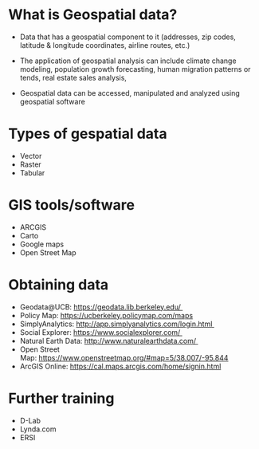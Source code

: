 # What is Geospatial data?

 - Data that has a geospatial component to it (addresses, zip codes, latitude & longitude coordinates, airline routes, etc.)
  
 - The application of geospatial analysis can include climate change modeling, population growth forecasting, human migration patterns or tends, real estate sales analysis, 
  
  - Geospatial data can be accessed, manipulated and analyzed using geospatial software
  
# Types of gespatial data
  - Vector
  - Raster
  - Tabular
  
# GIS tools/software
  - ARCGIS
  - Carto
  - Google maps
  - Open Street Map
  
# Obtaining data
  - Geodata@UCB: https://geodata.lib.berkeley.edu/ 
  - Policy Map: https://ucberkeley.policymap.com/maps
  - SimplyAnalytics: http://app.simplyanalytics.com/login.html 
  - Social Explorer: https://www.socialexplorer.com/ 
  - Natural Earth Data: http://www.naturalearthdata.com/ 
  - Open Street Map: https://www.openstreetmap.org/#map=5/38.007/-95.844
  - ArcGIS Online: https://cal.maps.arcgis.com/home/signin.html
  
# Further training
  - D-Lab
  - Lynda.com
  - ERSI
